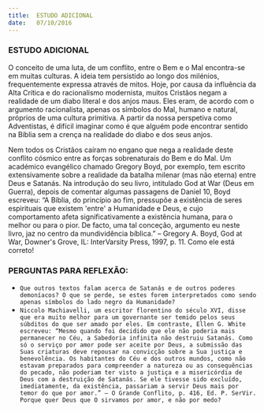 ```yaml
---
title:  ESTUDO ADICIONAL
date:   07/10/2016
---
```


### ESTUDO ADICIONAL

O conceito de uma luta, de um conflito, entre o Bem e o Mal encontra-se em muitas culturas. A ideia tem persistido ao longo dos milénios, frequentemente expressa através de mitos. Hoje, por causa da influência da Alta Crítica e do racionalismo modernista, muitos Cristãos negam a realidade de um diabo literal e dos anjos maus. Eles eram, de acordo com o argumento racionalista, apenas os símbolos do Mal, humano e natural, próprios de uma cultura primitiva. A partir da nossa perspetiva como Adventistas, é difícil imaginar como é que alguém pode encontrar sentido na Bíblia sem a crença na realidade do diabo e dos seus anjos.

Nem todos os Cristãos caíram no engano que nega a realidade deste conflito cósmico entre as forças sobrenaturais do Bem e do Mal. Um académico evangélico chamado Gregory Boyd, por exemplo, tem escrito extensivamente sobre a realidade da batalha milenar (mas não eterna) entre Deus e Satanás. Na introdução do seu livro, intitulado God at War (Deus em Guerra), depois de comentar algumas passagens de Daniel 10, Boyd escreveu: “A Bíblia, do princípio ao fim, pressupõe a existência de seres espirituais que existem 'entre' a Humanidade e Deus, e cujo comportamento afeta significativamente a existência humana, para o melhor ou para o pior. De facto, uma tal conceção, argumento eu neste livro, jaz no centro da mundividência bíblica.” – Gregory A. Boyd, God at War, Downer's Grove, IL: InterVarsity Press, 1997, p. 11. Como ele está correto!

### PERGUNTAS PARA REFLEXÃO:
- `Que outros textos falam acerca de Satanás e de outros poderes demoníacos? O que se perde, se estes forem interpretados como sendo apenas símbolos do lado negro da Humanidade?`
- `Niccolo Machiavelli, um escritor florentino do século XVI, disse que era muito melhor para um governante ser temido pelos seus súbditos do que ser amado por eles. Em contraste, Ellen G. White escreveu: “Mesmo quando foi decidido que ele não poderia mais permanecer no Céu, a Sabedoria infinita não destruiu Satanás. Como só o serviço por amor pode ser aceite por Deus, a submissão das Suas criaturas deve repousar na convicção sobre a Sua justiça e benevolência. Os habitantes do Céu e dos outros mundos, como não estavam preparados para compreender a natureza ou as consequências do pecado, não poderiam ter visto a justiça e a misericórdia de Deus com a destruição de Satanás. Se ele tivesse sido excluído, imediatamente, da existência, passariam a servir Deus mais por temor do que por amor.” – O Grande Conflito, p. 416, Ed. P. SerVir. Porque quer Deus que O sirvamos por amor, e não por medo?`
